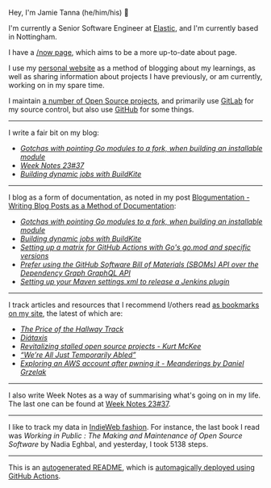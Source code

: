 Hey, I'm Jamie
Tanna (he/him/his) 👋

I'm currently a Senior Software Engineer at [Elastic](https://elastic.co/), and I'm currently based in Nottingham.

I have a [/now page](https://www.jvt.me/now/?utm_campaign=github-jamietanna), which aims to be a more up-to-date about page.

I use my [personal website](https://www.jvt.me/?utm_campaign=github-jamietanna) as a method of blogging about my learnings, as well as sharing information about projects I have previously, or am currently, working on in my spare time.

I maintain [a number of Open Source projects](https://www.jvt.me/open-source/?utm_campaign=github-jamietanna), and primarily use [GitLab](https://gitlab.com/jamietanna) for my source control, but also use [GitHub](https://github.com/jamietanna) for some things.

---

I write a fair bit on my blog:


- [_Gotchas with pointing Go modules to a fork, when building an installable module_](https://www.jvt.me/posts/2023/09/20/go-mod-fork-gotcha/?utm_campaign=github-jamietanna)
- [_Week Notes 23#37_](https://www.jvt.me/week-notes/2023/37/?utm_campaign=github-jamietanna)
- [_Building dynamic jobs with BuildKite_](https://www.jvt.me/posts/2023/09/14/buildkite-dynamic-pipelines/?utm_campaign=github-jamietanna)

---

I blog as a form of documentation, as noted in my post [Blogumentation - Writing Blog Posts as a Method of Documentation](https://www.jvt.me/posts/2017/06/25/blogumentation/?utm_campaign=github-jamietanna):


- [_Gotchas with pointing Go modules to a fork, when building an installable module_](https://www.jvt.me/posts/2023/09/20/go-mod-fork-gotcha/?utm_campaign=github-jamietanna)
- [_Building dynamic jobs with BuildKite_](https://www.jvt.me/posts/2023/09/14/buildkite-dynamic-pipelines/?utm_campaign=github-jamietanna)
- [_Setting up a matrix for GitHub Actions with Go's go.mod and specific versions_](https://www.jvt.me/posts/2023/09/11/github-actions-go-matrix/?utm_campaign=github-jamietanna)
- [_Prefer using the GitHub Software Bill of Materials (SBOMs) API over the Dependency Graph GraphQL API_](https://www.jvt.me/posts/2023/09/10/github-dependency-api-sbom/?utm_campaign=github-jamietanna)
- [_Setting up your Maven settings.xml to release a Jenkins plugin_](https://www.jvt.me/posts/2023/09/02/jenkins-plugin-release/?utm_campaign=github-jamietanna)

---

I track articles and resources that I recommend I/others read [as bookmarks on my site](https://www.jvt.me/kind/bookmarks/?utm_campaign=github-jamietanna), the latest of which are:


- [_The Price of the Hallway Track_](https://hynek.me/articles/hallway-track/?utm_campaign=github-jamietanna)
- [_Diátaxis_](https://diataxis.fr/?utm_campaign=github-jamietanna)
- [_Revitalizing stalled open source projects - Kurt McKee_](https://kurtmckee.org/2023/08/revitalizing-stalled-open-source-projects/?utm_campaign=github-jamietanna)
- [_“We’re All Just Temporarily Abled”_](https://blog.jim-nielsen.com/2023/temporarily-abled/?utm_campaign=github-jamietanna)
- [_Exploring an AWS account after pwning it - Meanderings by Daniel Grzelak_](https://dagrz.com/writing/aws-security/exploring-an-aws-account-after-pwning-it/?utm_campaign=github-jamietanna)

---

I also write Week Notes as a way of summarising what's going on in my life. The last one can be found at [Week Notes 23#37](https://www.jvt.me/week-notes/2023/37/?utm_campaign=github-jamietanna).

---

I like to track my data in [IndieWeb fashion](https://indieweb.org/why). For instance, the last book I read was _Working in Public : The Making and Maintenance of Open Source Software_ by Nadia Eghbal, and yesterday, I took 5138 steps.

---
This is an [autogenerated README](https://www.jvt.me/posts/2022/01/12/autogenerated-profile-readme/?utm_campaign=github-jamietanna), which is [automagically deployed using GitHub Actions](https://github.com/jamietanna/jamietanna/blob/main/.github/workflows/rebuild.yml).
